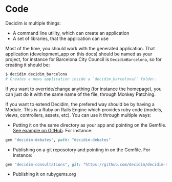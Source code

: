 # Code

Decidim is multiple things:

* A command line utility, which can create an application
* A set of libraries, that the application can use

Most of the time, you should work with the generated application. That application (development_app on this docs) should be named as your project, for instance for Barcelona City Council is `DecidimBarcelona`, so for creating it should be:

```bash
$ decidim decidim_barcelona
# Creates a news application inside a `decidim_barcelona/` folder.
```

If you want to override/change anything (for instance the homepage), you can just do it with the same name of the file, through Monkey Patching.

If you want to extend Decidim, the prefered way should be by having a Module. This is a Ruby on Rails Engine which provides ruby code (models, views, controllers, assets, etc). You can use it through multiple ways:

* Putting it on the same directory as your app and pointing on the Gemfile. [See example on GitHub](https://github.com/AjuntamentdeBarcelona/decidim-barcelona/tree/c210b5338d7ba1338c9879627e081da1441f1946). For instance:

```ruby
gem "decidim-debates", path: "decidim-debates"
```

* Publishing on a git reposotory and pointing in on the Gemfile. For instance:

```ruby
gem "decidim-consultations", git: "https://github.com/decidim/decidim-module-consultations"
```

* Publishing it on rubygems.org
